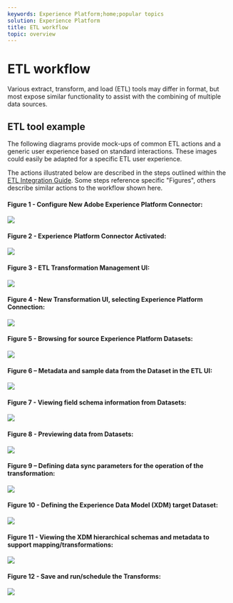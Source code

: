 ```yaml
---
keywords: Experience Platform;home;popular topics
solution: Experience Platform
title: ETL workflow
topic: overview
---
```


# ETL workflow

Various extract, transform, and load (ETL) tools may differ in format, but most expose similar functionality to assist with the combining of multiple data sources.

## ETL tool example

The following diagrams provide mock-ups of common ETL actions and a generic user experience based on standard interactions. These images could easily be adapted for a specific ETL user experience. 
 
The actions illustrated below are described in the steps outlined within the [ETL Integration Guide](home.md). Some steps reference specific "Figures", others describe similar actions to the workflow shown here.


#### Figure 1 - Configure New Adobe Experience Platform Connector:
![](images/image2.png)

#### Figure 2 - Experience Platform Connector Activated:
![](images/image3.png)

#### Figure 3 - ETL Transformation Management UI:
![](images/image4.png)

#### Figure 4 - New Transformation UI, selecting Experience Platform Connection:
![](images/image5.png)

#### Figure 5 - Browsing for source Experience Platform Datasets:
![](images/image6.png)

#### Figure 6 – Metadata and sample data from the Dataset in the ETL UI:
![](images/image7.png)

#### Figure 7 - Viewing field schema information from Datasets:
![](images/image8.png)

#### Figure 8 - Previewing data from Datasets:
![](images/image9.png)

#### Figure 9 – Defining data sync parameters for the operation of the transformation:
![](images/image10.png)

#### Figure 10 - Defining the Experience Data Model (XDM) target Dataset:
![](images/image11.png)

#### Figure 11 - Viewing the XDM hierarchical schemas and metadata to support mapping/transformations:
![](images/image12.png)

#### Figure 12 - Save and run/schedule the Transforms:
![](images/image13.png)